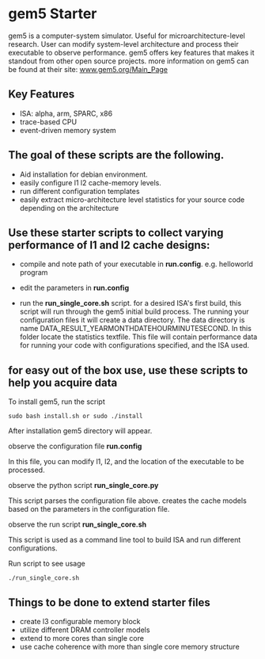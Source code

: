 # gem5 Starter

gem5 is a computer-system simulator. Useful for microarchitecture-level research. User can modify system-level architecture and process their executable to observe performance. gem5 offers key features that makes it standout from other open source projects. more information on gem5 can be found at their site: www.gem5.org/Main_Page


Key Features
-------------------------------
- ISA: alpha, arm, SPARC, x86
- trace-based CPU
- event-driven memory system


The goal of these scripts are the following.
-------------------------------
- Aid installation for debian environment.
- easily configure l1 l2 cache-memory levels.
- run different configuration templates
- easily extract micro-architecture level statistics for your source code depending on the architecture



Use these starter scripts to collect varying performance of l1 and l2 cache designs:
-------------------------------
- compile and note path of your executable in **run.config**. e.g. helloworld program

- edit the parameters in **run.config**
- run the **run_single_core.sh** script. for a desired ISA's first build, this script will run through the gem5 initial build process. The running your configuration files it will create a data directory. The data directory is name DATA_RESULT_YEARMONTHDATEHOURMINUTESECOND. In this folder locate the statistics textfile. This file will contain performance data for running your code with configurations specified, and the ISA used.



for easy out of the box use, use these scripts to help you acquire
data
-------------------------------
To install gem5, run the script

```
sudo bash install.sh or sudo ./install
```

After installation gem5 directory will appear.

observe the configuration file **run.config**

In this file, you can modify l1, l2, and the location of the executable to be processed.

observe the python script **run_single_core.py**

This script parses the configuration file above. creates the cache models based on the parameters in the configuration file.

observe the run script **run_single_core.sh**

This script is used as a command line tool to build ISA and run different configurations.

Run script to see usage

```
./run_single_core.sh 
```

Things to be done to extend starter files
-------------------------------
- create l3 configurable memory block
- utilize different DRAM controller models
- extend to more cores than single core
- use cache coherence with more than single core memory structure 





